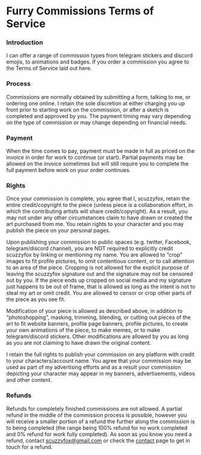 # Furry Commissions Terms of Service

### Introduction

I can offer a range of commission types from telegram stickers and discord emojis, to animations and badges. If you order a commission you agree to the Terms of Service laid out here.

### Process

Commissions are normally obtained by submitting a form, talking to me, or ordering one online. I retain the sole discretion at either charging you up front prior to starting work on the commission, or after a sketch is completed and approved by you. The payment timing may vary depending on the type of commission or may change depending on financial needs.

### Payment

When the time comes to pay, payment must be made in full as priced on the invoice in order for work to continue (or start). Partial payments may be allowed on the invoice sometimes but will still require you to complete the full payment before work on your order continues.

### Rights

Once your commission is complete, you agree that I, scuzzyfox, retain the entire credit/copyright to the piece (unless piece is a collaboration effort, in which the contributing artists will share credit/copyright). As a result, you may not under any other circumstances claim to have drawn or created the art purchased from me. You retain rights to your character and you may publish the piece on your personal pages.

Upon publishing your commission to public spaces (e.g. twitter, Facebook, telegram/discord channel), you are NOT required to explicitly credit scuzzyfox by linking or mentioning my name. You are allowed to “crop” images to fit profile pictures, to omit contentious content, or to call attention to an area of the piece. Cropping is not allowed for the explicit purpose of leaving the scuzzyfox signature out and the signature may not be censored out by you. If the piece ends up cropped on social media and my signature just happens to be out of frame, that is allowed as long as the intent is not to steal my art or omit credit. You are allowed to censor or crop other parts of the piece as you see fit.

Modification of your piece is allowed as described above, in addition to “photoshopping”, masking, trimming, blending, or cutting out pieces of the art to fit website banners, profile page banners, profile pictures, to create your own animations of the piece, to make memes, or to make telegram/discord stickers. Other modifications are allowed by you as long as you are not claiming to have drawn the original content.

I retain the full rights to publish your commission on any platform with credit to your characters/account name. You agree that your commission may be used as part of my advertising efforts and as a result your commission depicting your character may appear in my banners, advertisements, videos and other content.

### Refunds

Refunds for completely finished commissions are not allowed. A partial refund in the middle of the commission process is possible, however you will receive a smaller portion of a refund the further along the commission is to being completed (the range being 100% refund for no work completed and 0% refund for work fully completed). As soon as you know you need a refund, contact [scuzzyfox@gmail.com](mailto:scuzzyfox@gmail.com '‌') or check the [contact](/contact) page to get in touch for a refund.
